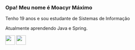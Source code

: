 ### Opa! Meu nome é Moacyr Máximo
Tenho 19 anos e sou estudante de Sistemas de Informação

Atualmente aprendendo Java e Spring.
<div display="inline">
<img width = "30" height = "30" src="https://cdn.jsdelivr.net/gh/devicons/devicon@latest/icons/java/java-original.svg" />
<img width = "30" height = "30" src="https://cdn.jsdelivr.net/gh/devicons/devicon@latest/icons/spring/spring-original.svg" />
<div display="inline">
          
